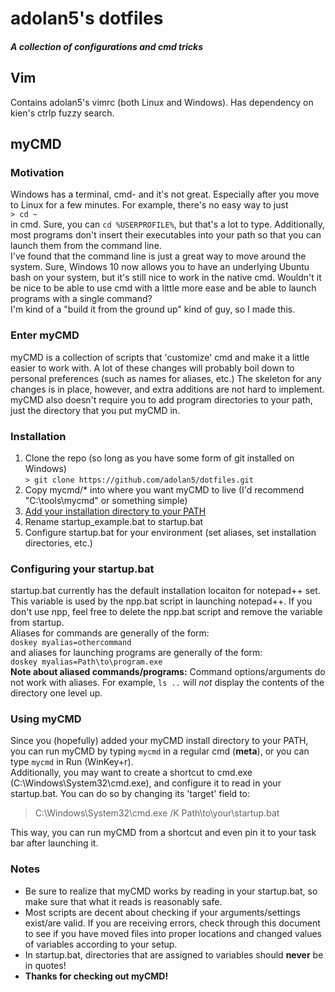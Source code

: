 # adolan5's dotfiles
##### A collection of configurations and cmd tricks

## Vim
Contains adolan5's vimrc (both Linux and Windows). Has dependency on kien's ctrlp fuzzy search.

## myCMD
### Motivation
Windows has a terminal, cmd- and it's not great. Especially after you
move to Linux for a few minutes. For example, there's no easy way to
just  
`> cd ~`  
in cmd. Sure, you can `cd %USERPROFILE%`, but that's a lot to type.
Additionally, most programs don't insert their executables into your path
so that you can launch them from the command line.  
I've found that the command line is just a great way to move around the system.
Sure, Windows 10 now allows you to have an underlying Ubuntu bash on your
system, but it's still nice to work in the native cmd. Wouldn't it be nice
to be able to use cmd with a little more ease and be able to launch
programs with a single command?  
I'm kind of a "build it from the ground up" kind of guy, so I made this.

### Enter myCMD
myCMD is a collection of scripts that 'customize' cmd and make it a little
easier to work with. A lot of these changes will probably boil down to
personal preferences (such as names for aliases, etc.) The skeleton for
any changes is in place, however, and extra additions are not hard to
implement. myCMD also doesn't require you to add program directories to
your path, just the directory that you put myCMD in.

### Installation
1. Clone the repo (so long as you have some form of git installed on Windows)  
`> git clone https://github.com/adolan5/dotfiles.git`
2. Copy mycmd/\* into where you want myCMD to live (I'd recommend "C:\tools\mycmd" or something simple)
3. [Add your installation directory to your PATH](https://www.howtogeek.com/118594/how-to-edit-your-system-path-for-easy-command-line-access/)
4. Rename startup\_example.bat to startup.bat
5. Configure startup.bat for your environment (set aliases, set installation directories, etc.)

### Configuring your startup.bat
startup.bat currently has the default installation locaiton for notepad++
set. This variable is used by the npp.bat script in launching notepad++.
If you don't use npp, feel free to delete the npp.bat script and remove
the variable from startup.  
Aliases for commands are generally of the form:  
`doskey myalias=othercommand`  
and aliases for launching programs are generally of the form:  
`doskey myalias=Path\to\program.exe`  
**Note about aliased commands/programs:** Command options/arguments do
not work with aliases. For example, `ls ..` will *not* display the contents
of the directory one level up.

### Using myCMD
Since you (hopefully) added your myCMD install directory to your PATH,
you can run myCMD by typing `mycmd` in a regular cmd (**meta**), or
you can type `mycmd` in Run (WinKey+r).  
Additionally, you may want to create a shortcut to cmd.exe (C:\Windows\System32\cmd.exe),
and configure it to read in your startup.bat. You can do so by changing
its 'target' field to:
>C:\Windows\System32\cmd.exe /K Path\to\your\startup.bat

This way, you can run myCMD from a shortcut and even pin it to your task bar after launching it.

### Notes
* Be sure to realize that myCMD works by reading in your startup.bat, so
make sure that what it reads is reasonably safe.  
* Most scripts are decent about checking if your arguments/settings exist/are valid.
If you are receiving errors, check through this document to see if you have
moved files into proper locations and changed values of variables according
to your setup.  
* In startup.bat, directories that are assigned to variables should
**never** be in quotes!
* **Thanks for checking out myCMD!**

